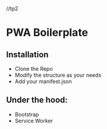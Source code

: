 //tp2
# PWA Boilerplate

## Installation

- Clone the Repo
- Modify the structure as your needs
- Add your manifest.json

## Under the hood:
- Bootstrap
- Service Worker